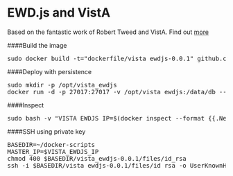 EWD.js and VistA
================

Based on the fantastic work of Robert Tweed and VistA.
Find out [more](http://robtweed.wordpress.com/2014/03/02/ewd-js-and-vista-lets-get-started/)

####Build the image
<pre>
sudo docker build -t="dockerfile/vista_ewdjs-0.0.1" github.com/htaox/docker-scripts/vista_ewdjs-0.0.1
</pre>

####Deploy with persistence
<pre>
sudo mkdir -p /opt/vista_ewdjs
docker run -d -p 27017:27017 -v /opt/vista_ewdjs:/data/db --name vista_ewdjs dockerfile/vista_ewdjs-0.0.1
</pre>

####Inspect
<pre>
sudo bash -v "VISTA_EWDJS_IP=$(docker inspect --format {{.NetworkSettings.IPAddress}} vista-ewdjs )
</pre>

####SSH using private key
<pre>
BASEDIR=~/docker-scripts
MASTER_IP=$VISTA_EWDJS_IP
chmod 400 $BASEDIR/vista_ewdjs-0.0.1/files/id_rsa
ssh -i $BASEDIR/vista_ewdjs-0.0.1/files/id_rsa -o UserKnownHostsFile=/dev/null -o StrictHostKeyChecking=no root@${MASTER_IP}
</pre>


